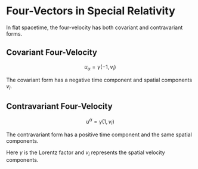 # Four-Vectors in Special Relativity

In flat spacetime, the four-velocity has both covariant and contravariant forms.

## Covariant Four-Velocity
$$u_{\alpha} = \gamma (-1, v_i)$$

The covariant form has a negative time component and spatial components $v_i$.

## Contravariant Four-Velocity
$$u^{\alpha} = \gamma (1, v_i)$$

The contravariant form has a positive time component and the same spatial components.

Here $\gamma$ is the Lorentz factor and $v_i$ represents the spatial velocity components.